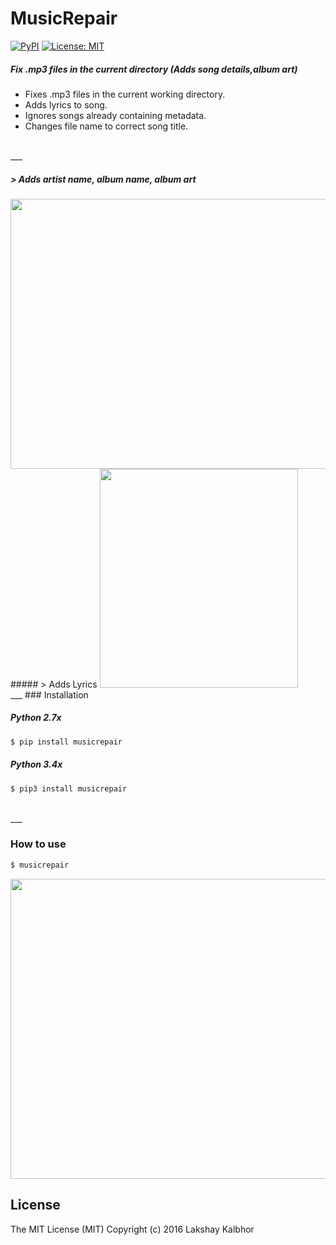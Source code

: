 # MusicRepair
[![PyPI](https://img.shields.io/pypi/pyversions/Django.svg)](https://pypi.python.org/pypi/musicrepair)
[![License: MIT](https://img.shields.io/badge/License-MIT-yellow.svg)](https://opensource.org/licenses/MIT)
##### Fix .mp3 files in the current directory (Adds song details,album art)

* Fixes .mp3 files in the current working directory.
* Adds lyrics to song.
* Ignores songs already containing metadata.
* Changes file name to correct song title.

<br>
___

##### > Adds artist name, album name, album art
<img src="https://s19.postimg.org/tll7uil4j/Before_After.png" width="689px" height="432px" />
<br>
##### > Adds Lyrics
<img src="https://s19.postimg.org/3rbf4ql4j/Screen_Shot_2016_11_28_at_2_37_00_AM.png" width="317px" height="350px" />
<br>
___
### Installation

##### Python 2.7x
```sh
$ pip install musicrepair
```

##### Python 3.4x
```sh
$ pip3 install musicrepair
```
<br>
___

### How to use
```sh
$ musicrepair
```

<img src="https://s19.postimg.org/vspgifqer/ezgif_com_34cbcee901.gif" width="853px" height="480px" />


License
----
The MIT License (MIT)
Copyright (c) 2016 Lakshay Kalbhor



